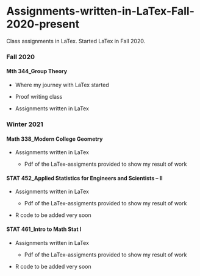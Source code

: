 # Assignments-written-in-LaTex-Fall-2020-present
Class assignments in LaTex. Started LaTex in Fall 2020.

### Fall 2020
#### Mth 344_Group Theory
* Where my journey with LaTex started
  
* Proof writing class

* Assignments written in LaTex

### Winter 2021
####  Math 338_Modern College Geometry
* Assignments written in LaTex

  * Pdf of the LaTex-assigments provided to show my result of work


####  STAT 452_Applied Statistics for Engineers and Scientists – II
* Assignments written in LaTex

    * Pdf of the LaTex-assigments provided to show my result of work

* R code to be added very soon

#### STAT 461_Intro to Math Stat I
* Assignments written in LaTex

  * Pdf of the LaTex-assigments provided to show my result of work

* R code to be added very soon


